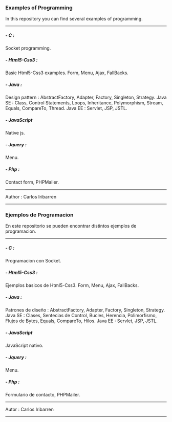 <h3>Examples of Programming</h3>
<p>In this repository you can find several examples of programming. </p>
<hr>
<h5>- C :</h5>
 	Socket programming. 
<h5>- Html5-Css3 :</h5>
	Basic Html5-Css3 examples. Form, Menu, Ajax, FallBacks.
<h5>- Java :</h5>
	Design pattern : AbstractFactory, Adapter, Factory, Singleton, Strategy.
	Java SE : Class, Control Statements, Loops, Inheritance, Polymorphism,
	 	  	  Stream, Equals, CompareTo, Thread.
	Java EE : Servlet, JSP, JSTL.
<h5>- JavaScript</h5>
	Native js.
<h5>- Jquery :</h5>
	Menu.
<h5>- Php :</h5> 
	Contact form, PHPMailer.

<hr>
								Author : Carlos Iribarren
<hr>





<h3>Ejemplos de Programacion</h3>
<p>En este repositorio se pueden encontrar distintos ejemplos de programacion. </p>
<hr>
<h5>- C :</h5>
 	Programacion con Socket. 
<h5>- Html5-Css3 :</h5>
	Ejemplos basicos de Html5-Css3. Form, Menu, Ajax, FallBacks.
<h5>- Java :</h5>
	Patrones de diseño : AbstractFactory, Adapter, Factory, Singleton, Strategy.
	Java SE : Clases, Sentecias de Control, Bucles, Herencia, Polimorfismo,
		  	  Flujos de Bytes, Equals, CompareTo, Hilos.
	Java EE : Servlet, JSP, JSTL.
<h5>- JavaScript</h5>
	JavaScript nativo.
<h5>- Jquery :</h5>
	Menu.
<h5>- Php :</h5> 
	Formulario de contacto, PHPMailer.

<hr>
								Autor : Carlos Iribarren
<hr>
